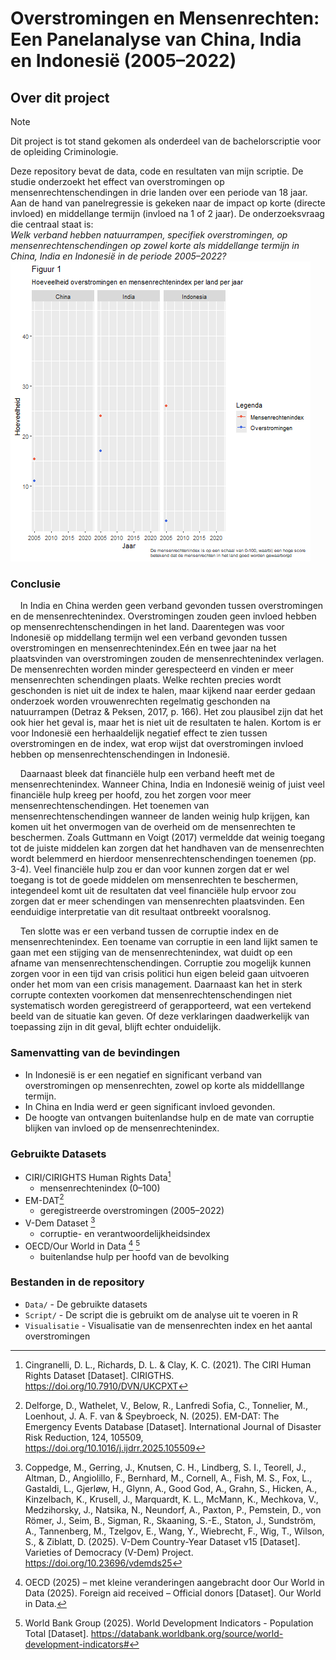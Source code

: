 # Overstromingen en Mensenrechten: Een Panelanalyse van China, India en Indonesië (2005–2022)
## Over dit project
>[!NOTE]
>Dit project is tot stand gekomen als onderdeel van de bachelorscriptie voor de opleiding Criminologie.

Deze repository bevat de data, code en resultaten van mijn scriptie. De studie onderzoekt het effect van overstromingen op mensenrechtenschendingen in drie landen over een periode van 18 jaar. Aan de hand van panelregressie is gekeken naar de impact op korte (directe invloed) en middellange termijn (invloed na 1 of 2 jaar). De onderzoeksvraag die centraal staat is:   
_Welk verband hebben natuurrampen, specifiek overstromingen, op mensenrechtenschendingen op zowel korte als middellange termijn in China, India en Indonesië in de periode 2005–2022?_   
![](https://github.com/marleen101/Scriptie/blob/main/Visualisatie/Plot-animatie.gif)

### Conclusie

&nbsp;&nbsp;&nbsp;&nbsp;In India en China werden geen verband gevonden tussen overstromingen en de mensenrechtenindex.  Overstromingen zouden geen invloed hebben op mensenrechtenschendingen in het land. Daarentegen was voor Indonesië op middellang termijn wel een verband gevonden tussen overstromingen en mensenrechtenindex.Eén en twee jaar na het plaatsvinden van overstromingen zouden de mensenrechtenindex verlagen. De mensenrechten worden minder gerespecteerd en vinden er meer mensenrechten schendingen plaats. Welke rechten precies wordt geschonden is niet uit de index te halen, maar kijkend naar eerder gedaan onderzoek worden vrouwenrechten regelmatig geschonden na natuurrampen (Detraz & Peksen, 2017, p. 166). Het zou plausibel zijn dat het ook hier het geval is, maar het is niet uit de resultaten te halen. Kortom is er voor Indonesië een herhaaldelijk negatief effect te zien tussen overstromingen en de index, wat erop wijst dat overstromingen invloed hebben op mensenrechtenschendingen in Indonesië.  

&nbsp;&nbsp;&nbsp;&nbsp;Daarnaast bleek dat financiële hulp een verband heeft met de mensenrechtenindex. Wanneer China, India en Indonesië weinig of juist veel financiële hulp kreeg per hoofd, zou het zorgen voor meer mensenrechtenschendingen. Het toenemen van mensenrechtenschendingen wanneer de landen weinig hulp krijgen, kan komen uit het onvermogen van de overheid om de mensenrechten te beschermen. Zoals Guttmann en Voigt (2017) vermeldde dat weinig toegang tot de juiste middelen kan zorgen dat het handhaven van de mensenrechten wordt belemmerd en hierdoor mensenrechtenschendingen toenemen (pp. 3-4). Veel financiële hulp zou er dan voor kunnen zorgen dat er wel toegang is tot de goede middelen om mensenrechten te beschermen, integendeel komt uit de resultaten dat veel financiële hulp ervoor zou zorgen dat er meer schendingen van mensenrechten plaatsvinden. Een eenduidige interpretatie van dit resultaat ontbreekt vooralsnog.  

&nbsp;&nbsp;&nbsp;&nbsp;Ten slotte was er een verband tussen de corruptie index en de mensenrechtenindex. Een toename van corruptie in een land lijkt samen te gaan met een stijging van de mensenrechtenindex, wat duidt op een afname van mensenrechtenschendingen. Corruptie zou mogelijk kunnen zorgen voor in een tijd van crisis politici hun eigen beleid gaan uitvoeren onder het mom van een crisis management. Daarnaast kan het in sterk corrupte contexten voorkomen dat mensenrechtenschendingen niet systematisch worden geregistreerd of gerapporteerd, wat een vertekend beeld van de situatie kan geven. Of deze verklaringen daadwerkelijk van toepassing zijn in dit geval, blijft echter onduidelijk.

### Samenvatting van de bevindingen
- In Indonesië is er een negatief en significant verband van overstromingen op mensenrechten, zowel op korte als middelllange termijn.  
- In China en India werd er geen significant invloed gevonden.  
- De hoogte van ontvangen buitenlandse hulp en de mate van corruptie blijken van invloed op de mensenrechtenindex.



### Gebruikte Datasets
- CIRI/CIRIGHTS Human Rights Data[^1] 
  - mensenrechtenindex (0–100)  
- EM-DAT[^2]
  - geregistreerde overstromingen (2005–2022)
- V-Dem Dataset [^3]
  - corruptie- en verantwoordelijkheidsindex
- OECD/Our World in Data [^4] [^5] 
  - buitenlandse hulp per hoofd van de bevolking

 ### Bestanden in de repository
 * `Data/` - De gebruikte datasets
 * `Script/` - De script die is gebruikt om de analyse uit te voeren in R
 * `Visualisatie` - Visualisatie van de mensenrechten index en het aantal overstromingen


[^1]: Cingranelli, D. L., Richards, D. L. & Clay, K. C. (2021). The CIRI Human Rights Dataset [Dataset]. CIRIGTHS. https://doi.org/10.7910/DVN/UKCPXT   
[^2]: Delforge, D., Wathelet, V., Below, R., Lanfredi Sofia, C., Tonnelier, M., Loenhout, J. A. F. van & Speybroeck, N. (2025). EM-DAT: The Emergency Events Database [Dataset]. International Journal of Disaster Risk Reduction, 124, 105509, https://doi.org/10.1016/j.ijdrr.2025.105509  
[^3]: Coppedge, M., Gerring, J., Knutsen, C. H., Lindberg, S. I., Teorell, J., Altman, D., Angiolillo, F., Bernhard, M., Cornell, A., Fish, M. S., Fox, L., Gastaldi, L., Gjerløw, H., Glynn, A., Good God, A., Grahn, S., Hicken, A., Kinzelbach, K., Krusell, J., Marquardt, K. L., McMann, K., Mechkova, V., Medzihorsky, J., Natsika, N., Neundorf, A., Paxton, P., Pemstein, D., von Römer, J., Seim, B., Sigman, R., Skaaning, S.-E., Staton, J., Sundström, A., Tannenberg, M., Tzelgov, E., Wang, Y., Wiebrecht, F., Wig, T., Wilson, S., & Ziblatt, D. (2025). V-Dem Country-Year Dataset v15 [Dataset]. Varieties of Democracy (V-Dem) Project. https://doi.org/10.23696/vdemds25  
[^4]: OECD (2025) – met kleine veranderingen aangebracht door Our World in Data (2025). Foreign aid received – Official donors [Dataset]. Our World in Data. 
[^5]: World Bank Group (2025). World Development Indicators - Population Total [Dataset]. https://databank.worldbank.org/source/world-development-indicators#
 
